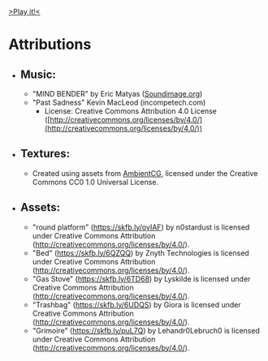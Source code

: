 [>Play it!<](https://cheepchoop.netlify.app)

# Attributions
* ## Music:
    *   "MIND BENDER" by Eric Matyas ([Soundimage.org](https://soundimage.org))
    *   "Past Sadness" Kevin MacLeod (incompetech.com)
        *   License: Creative Commons Attribution 4.0 License ([http://creativecommons.org/licenses/by/4.0/](http://creativecommons.org/licenses/by/4.0/))

* ## Textures:
    *   Created using assets from [AmbientCG](https://ambientcg.com), 
    licensed under the Creative Commons CC0 1.0 Universal License.

* ## Assets:
    *   "round platform" (https://skfb.ly/ovIAF) by n0stardust is licensed under Creative Commons Attribution (http://creativecommons.org/licenses/by/4.0/).
    *   "Bed" (https://skfb.ly/6QZQQ) by Znyth Technologies is licensed under Creative Commons Attribution (http://creativecommons.org/licenses/by/4.0/).
    *   "Gas Stove" (https://skfb.ly/6TD68) by Lyskilde is licensed under Creative Commons Attribution (http://creativecommons.org/licenses/by/4.0/).
    *   "Trashbag" (https://skfb.ly/6UDQS) by Giora is licensed under Creative Commons Attribution (http://creativecommons.org/licenses/by/4.0/).
    *   "Grimoire" (https://skfb.ly/puL7Q) by Lehandr0Lebruch0 is licensed under Creative Commons Attribution (http://creativecommons.org/licenses/by/4.0/).